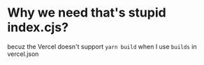 # Why we need that's stupid index.cjs?

becuz the Vercel doesn't support `yarn build` when I use `builds` in vercel.json
